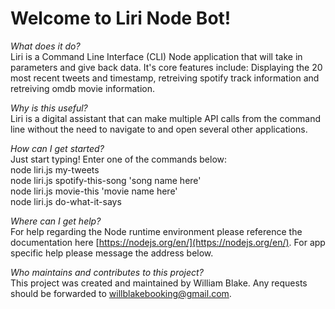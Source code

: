 # Welcome to Liri Node Bot!

*What does it do?*<br>Liri is a Command Line Interface (CLI) Node application that will take in parameters and give back data. It's core features include: Displaying the 20 most recent tweets and timestamp, retreiving spotify track information and retreiving omdb movie information. 

*Why is this useful?*<br>Liri is a digital assistant that can make multiple API calls from the command line without the need to navigate to and open several other applications.

*How can I get started?*<br>Just start typing! Enter one of the commands below:<br>
node liri.js my-tweets<br>
node liri.js spotify-this-song 'song name here'<br>
node liri.js movie-this 'movie name here'<br>
node liri.js do-what-it-says<br>

*Where can I get help?*<br>For help regarding the Node runtime environment please reference the documentation here [https://nodejs.org/en/](https://nodejs.org/en/). For app specific help please message the address below.

*Who maintains and contributes to this project?*<br>This project was created and maintained by William Blake. Any requests should be forwarded to [willblakebooking@gmail.com]().
